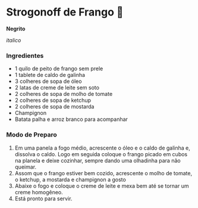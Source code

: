 # Strogonoff de Frango :chicken:

**Negrito**

_italico_

### Ingredientes

- 1 quilo de peito de frango sem prele
- 1 tablete de caldo de galinha
- 3 colheres de sopa de óleo 
- 2 latas de creme de leite sem soto
- 2 colheres de sopa de molho de tomate
- 2 colheres de sopa de ketchup
- 2 colheres de sopa de mostarda 
- Champignon
- Batata palha e arroz branco para acompanhar

### Modo de Preparo

1. Em uma panela a fogo médio, acrescente o óleo e o caldo de galinha e, dissolva o caldo. Logo em seguida coloque o frango picado em cubos na planela e deixe cozinhar, sempre dando uma olhadinha para não queimar.
2. Assom que o frango estiver bem cozido, acrescente o molho de tomate, o ketchup, a mostarda e champignon a gosto
3. Abaixe o fogo e coloque o creme de leite e mexa bem até se tornar um creme homogêneo.
4. Está pronto para servir.

